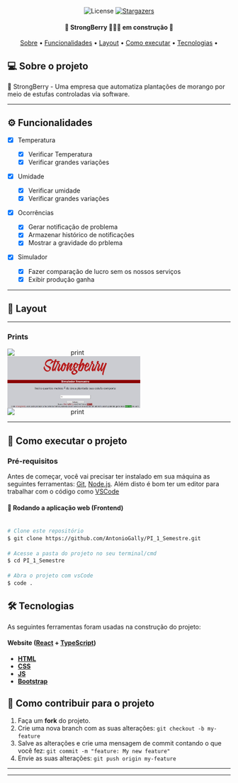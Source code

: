 <p align="center">
   <img alt="License" src="https://img.shields.io/badge/license-MIT-brightgreen">
   <a href="https://github.com/AntonioGally/PI_1_Semestre/stargazers">
    <img alt="Stargazers" src="https://img.shields.io/github/stars/AntonioGally/PI_1_Semestre?style=social">
  </a>

</p>
<!-- 
<h1 align="center">
    <img alt="Nasa API Project Banner" title="Banner" src="./src/assets/readme/banner.jpeg" />
</h1> -->

<h4 align="center"> 
	🚧 StrongBerry 🍓🍓🍓 em construção  🚧
</h4>

<p align="center">
 <a href="#-sobre-o-projeto">Sobre</a> •
 <a href="#-funcionalidades">Funcionalidades</a> •
 <a href="#-layout">Layout</a> • 
 <a href="#-como-executar-o-projeto">Como executar</a> • 
 <a href="#-tecnologias">Tecnologias</a> • 
</p>

## 💻 Sobre o projeto

🍓 StrongBerry - Uma empresa que automatiza plantações de morango por meio de estufas controladas via software.

---

## ⚙️ Funcionalidades

- [x] Temperatura

  - [x] Verificar Temperatura
  - [x] Verificar grandes variações

- [x] Umidade

  - [x] Verificar umidade
  - [x] Verificar grandes variações

- [x] Ocorrências

  - [x] Gerar notificação de problema
  - [x] Armazenar histórico de notificações
  - [x] Mostrar a gravidade do prblema

- [x] Simulador

  - [x] Fazer comparação de lucro sem os nossos serviços
  - [x] Exibir produção ganha

---

## 🎨 Layout

---

### Prints

<p align="center" style="display: flex; align-items: flex-start; justify-content: center; flex-direction:column;">
  <img alt="print" title="#print" src="./prints/home.jpeg" width="300px">
  <img alt="print2" title="#print2" src="./prints/printSimulador.jpeg" width="300px">
  <img alt="print" title="#print" src="./prints/dashboard.jpeg" width="300px">
  
</p>

---

## 🚀 Como executar o projeto

### Pré-requisitos

Antes de começar, você vai precisar ter instalado em sua máquina as seguintes ferramentas:
[Git](https://git-scm.com), [Node.js](https://nodejs.org/en/).
Além disto é bom ter um editor para trabalhar com o código como [VSCode](https://code.visualstudio.com/)

#### 🧭 Rodando a aplicação web (Frontend)

```bash

# Clone este repositório
$ git clone https://github.com/AntonioGally/PI_1_Semestre.git

# Acesse a pasta do projeto no seu terminal/cmd
$ cd PI_1_Semestre

# Abra o projeto com vsCode
$ code .

```

## 🛠 Tecnologias

As seguintes ferramentas foram usadas na construção do projeto:

#### **Website** ([React](https://reactjs.org/) + [TypeScript](https://www.typescriptlang.org/))

- **[HTML](https://www.w3schools.com/html/)**
- **[CSS](https://www.w3schools.com/css/)**
- **[JS](https://developer.mozilla.org/pt-BR/docs/Web/JavaScript)**
- **[Bootstrap](https://getbootstrap.com)**

## 💪 Como contribuir para o projeto

1. Faça um **fork** do projeto.
2. Crie uma nova branch com as suas alterações: `git checkout -b my-feature`
3. Salve as alterações e crie uma mensagem de commit contando o que você fez: `git commit -m "feature: My new feature"`
4. Envie as suas alterações: `git push origin my-feature`

---

<!-- ## 🦸 Autor

<a href="https://www.antoniogally.tk/#/">
 <img style="border-radius: 50%;" src="https://avatars.githubusercontent.com/u/68209906?s=400&u=9aff0928539caef8c416bd5af1fea76714ac8fb6&v=4" width="100px;" alt=""/>
 <br />
 <br /> -->

---
